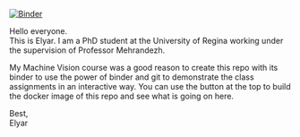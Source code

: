 [![Binder](https://mybinder.org/badge_logo.svg)](https://mybinder.org/v2/gh/elyarzv/IP-Assig1/main?labpath=assignment1.ipynb)



Hello everyone.  
This is Elyar. I am a PhD student at the University of Regina working under the supervision of Professor Mehrandezh.

My Machine Vision course was a good reason to create this repo with its binder to use the power of binder and git to demonstrate the class assignments in an interactive way. You can use the button at the top to build the docker image of this repo and see what is going on here.

Best,  
Elyar

